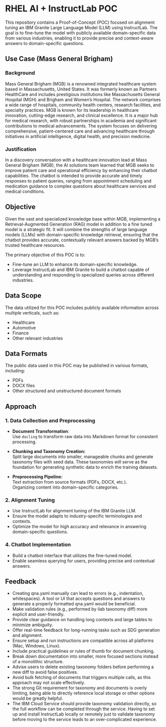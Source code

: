 # RHEL AI + InstructLab POC

This repository contains a Proof-of-Concept (POC) focused on alignment tuning an IBM Granite Large Language Model (LLM) using InstructLab. The goal is to fine-tune the model with publicly available domain-specific data from various industries, enabling it to provide precise and context-aware answers to domain-specific questions.

## Use Case (Mass General Brigham)

### Background

Mass General Brigham (MGB) is a renowned integrated healthcare system based in Massachusetts, United States. It was formerly known as Partners HealthCare and includes prestigious institutions like Massachusetts General Hospital (MGH) and Brigham and Women’s Hospital. The network comprises a wide range of hospitals, community health centers, research facilities, and specialty practices.
MGB is known for its leadership in healthcare innovation, cutting-edge research, and clinical excellence. It is a major hub for medical research, with robust partnerships in academia and significant contributions to medical advancements. The system focuses on delivering comprehensive, patient-centered care and advancing healthcare through initiatives in artificial intelligence, digital health, and precision medicine.

### Justification

In a discovery conversation with a healthcare innovation lead at Mass General Brigham (MGB), the AI solutions team learned that MGB seeks to improve patient care and operational efficiency by enhancing their chatbot capabilities. The chatbot is intended to provide accurate and timely responses to patient queries, ranging from appointment scheduling and medication guidance to complex questions about healthcare services and medical conditions.

## Objective

Given the vast and specialized knowledge base within MGB, implementing a Retrieval-Augmented Generation (RAG) model in addition to a fine tuned model is a strategic fit. It will combine the strengths of large language models (LLMs) with domain-specific knowledge retrieval, ensuring that the chatbot provides accurate, contextually relevant answers backed by MGB’s trusted healthcare resources.

The primary objective of this POC is to:

- Fine-tune an LLM to enhance its domain-specific knowledge.
- Leverage InstructLab and IBM Granite to build a chatbot capable of understanding and responding to specialized queries across different industries.

## Data Scope

The data utilized for this POC includes publicly available information across multiple verticals, such as:

- Healthcare
- Automotive
- Finance
- Other relevant industries

## Data Formats

The public data used in this POC may be published in various formats, including:

- PDFs
- DOCX files
- Other structured and unstructured document formats

## Approach

### 1. Data Collection and Preprocessing

- **Document Transformation**:  
  Use `docling` to transform raw data into Markdown format for consistent processing.

- **Chunking and Taxonomy Creation:**  
  Split large documents into smaller, manageable chunks and generate taxonomy files with seed data. These taxonomies will serve as the foundation for generating synthetic data to enrich the training datasets.

- **Preprocessing Pipeline:**  
  Text extraction from source formats (PDFs, DOCX, etc.).  
  Organizing content into domain-specific categories.

### 2. Alignment Tuning

- Use InstructLab for alignment tuning of the IBM Granite LLM.
- Ensure the model adapts to industry-specific terminologies and contexts.
- Optimize the model for high accuracy and relevance in answering domain-specific questions.

### 4. Chatbot Implementation

- Build a chatbot interface that utilizes the fine-tuned model.
- Enable seamless querying for users, providing precise and contextual answers.

## Feedback

- Creating qna.yaml manually can lead to errors (e.g., indentation, whitespaces). A tool or UI that accepts questions and answers to generate a properly formatted qna.yaml would be beneficial.
- Make validation rules (e.g., performed by ilab taxonomy diff) more explicit and user-friendly.
- Provide clear guidance on handling long contexts and large tables to minimize ambiguity.
- Offer real-time feedback for long-running tasks such as SDG generation and alignment.
- Ensure setup and run instructions are compatible across all platforms (Mac, Windows, Linux).
- Include practical guidelines or rules of thumb for document chunking.
- Break down documentation into smaller, more focused sections instead of a monolithic structure.
- Advise users to delete existing taxonomy folders before performing a new diff to avoid false positives.
- Avoid bulk fetching of documents that triggers multiple calls, as this approach may not scale effectively.
- The strong Git requirement for taxonomy and documents is overly limiting, being able to directly reference local storage or other options would be greatly helpful.
- The IBM Cloud Service should provide taxonomy validation directly, so the full workflow can be completed through the service. Having to set up and install InstructLab locally or remotely just to validate taxonomy before moving to the service leads to an over-complicated experience.
